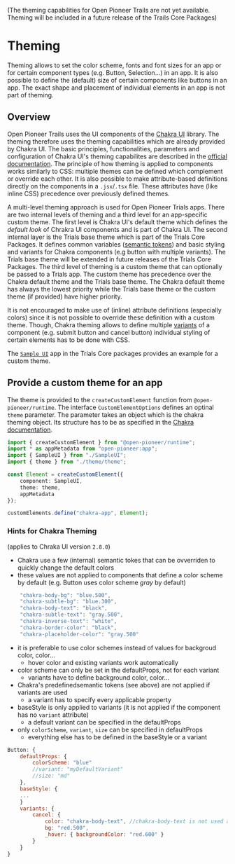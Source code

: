 (The theming capabilities for Open Pioneer Trails are not yet available. Theming will be included in a future release of the Trails Core Packages)
# Theming
Theming allows to set the color scheme, fonts and font sizes for an app or for certain component types (e.g. Button, Selection...) in an app. 
It is also possible to define the (default) size of certain components like buttons in an app. The exact shape and placement of individual elements in an app is not part of theming.
## Overview
Open Pioneer Trails uses the UI components of the [Chakra UI](https://chakra-ui.com/) library. The theming therefore uses the theming capabilities which are already provided by Chakra UI.
The basic principles, functionalities, parameters and configuration of Chakra UI's theming capabilites are described in the [official documentation](https://chakra-ui.com/docs/styled-system/theme).
The principle of how theming is applied to components works similarly to CSS: multiple themes can be defined which complement or override each other.
It is also possible to make attribute-based definitions directly on the components in a `.jsx`/`.tsx` file. These attributes have (like inline CSS) precedence over previously defined themes.

A multi-level theming approach is used for Open Pioneer Trials apps. There are two internal levels of theming and a third level for an app-specific custom theme.
The first level is Chakra UI's default theme which defines the *default look* of Chrakra UI components and is part of Chakra UI. The second internal layer is the Trials base theme which is part of the Trials Core Packages.
It defines common variables ([semantic tokens](https://chakra-ui.com/docs/styled-system/component-style)) and basic styling and variants for Chakra components (e.g button with multiple variants). The Trials base theme will be extended in future releases of the Trials Core Packages.
The third level of theming is a custom theme that can optionally be passed to a Trials app. The custom theme has precedence over the Chakra default theme and the Trials base theme. The Chakra default theme has always the lowest priority while the Trials base theme or the custom theme (if provided) have higher priority.

It is not encouraged to make use of (inline) attribute definitions (especially colors) since it is not possible to override these definition with a custom theme. 
Though, Chakra theming allows to define multiple [variants](https://chakra-ui.com/docs/styled-system/component-style) of a component (e.g. submit button and cancel button) individual styling of certain elements has to be done with CSS.

The [`Sample UI`](https://github.com/open-pioneer/trails-core-packages/tree/main/src/samples/chakra-sample/chakra-app) app in the Trials Core packages provides an example for a custom theme.

## Provide a custom theme for an app
The theme is provided to the `createCustomElement` function from `@open-pioneer/runtime`. The interface `CustomElementOptions` defines an optinal `theme` parameter. The parameter takes an object which is the chakra theming object. Its structure has to be as specified in the [Chakra documentation](https://chakra-ui.com/docs/styled-system/theme).
```Typescript
import { createCustomElement } from "@open-pioneer/runtime";
import * as appMetadata from "open-pioneer:app";
import { SampleUI } from "./SampleUI";
import { theme } from "./theme/theme";

const Element = createCustomElement({
    component: SampleUI,
    theme: theme,
    appMetadata
});

customElements.define("chakra-app", Element);
```

### Hints for Chakra Theming
(applies to Chraka UI version `2.8.0`)
-  Chakra use a few (internal) semantic tokes that can be ovverriden to quickly change the default colors
  - these values are not applied to components that define a color scheme by default (e.g. Button uses color scheme *gray* by default)
```javascript
    "chakra-body-bg": "blue.500",
    "chakra-subtle-bg": "blue.300",
    "chakra-body-text": "black",
    "chakra-subtle-text": "gray.500",
    "chakra-inverse-text": "white",
    "chakra-border-color": "black",
    "chakra-placeholder-color": "gray.500"
```
- it is preferable to use color schemes instead of values for backgroud color, color...
  - hover color and existing variants work automatically
- color scheme can only be set in the defaultProps, not for each variant
  - variants have to define background color, color...
- Chakra's predefinedsemantic tokens (see above) are not applied if variants are used
  - a variant has to specify every applicable property 
- baseStyle is only applied to variants (it is not applied if the component has no `variant` attribute)
  - a default variant can be specified in the defaultProps
- only `colorScheme`, `variant`, `size` can be specified in defaultProps
  - everything else has to be defined in the baseStyle or a variant 
```javascript
Button: {
    defaultProps: {
        colorScheme: "blue"
        //variant: "myDefaultVariant"
        //size: "md"
    },
    baseStyle: {
    ...
    }
    variants: {
        cancel: {
            color: "chakra-body-text", //chakra-body-text is not used automatically for variants but for components without variant attribute
            bg: "red.500",
            _hover: { backgroundColor: "red.600" }
        }
    }
}
```
